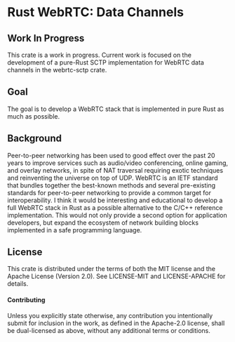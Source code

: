 Rust WebRTC: Data Channels
======================================================================

Work In Progress
----------------------------------------

This crate is a work in progress.  Current work is focused on the
development of a pure-Rust SCTP implementation for WebRTC data channels
in the webrtc-sctp crate.


Goal
----------------------------------------

The goal is to develop a WebRTC stack that is implemented in pure Rust
as much as possible.


Background
----------------------------------------

Peer-to-peer networking has been used to good effect over the past 20
years to improve services such as audio/video conferencing, online
gaming, and overlay networks, in spite of NAT traversal requiring exotic
techniques and reinventing the universe on top of UDP.  WebRTC is an
IETF standard that bundles together the best-known methods and several
pre-existing standards for peer-to-peer networking to provide a common
target for interoperability.  I think it would be interesting and
educational to develop a full WebRTC stack in Rust as a possible
alternative to the C/C++ reference implementation.  This would not only
provide a second option for application developers, but expand the
ecosystem of network building blocks implemented in a safe programming
language.


License
----------------------------------------

This crate is distributed under the terms of both the MIT license and
the Apache License (Version 2.0).  See LICENSE-MIT and LICENSE-APACHE
for details.

#### Contributing

Unless you explicitly state otherwise, any contribution you
intentionally submit for inclusion in the work, as defined in the
Apache-2.0 license, shall be dual-licensed as above, without any
additional terms or conditions.
